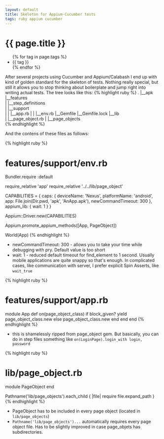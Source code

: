 ```yaml
---
layout: default
title: Skeleton for Appium-Cucumber tests
tags: ruby appium cucumber
---
```


# {{ page.title }}
<ul class="tags">
  {% for tag in page.tags %}
  <li>{{ tag }}</li>
  {% endfor %}
</ul>

After several projects using Cucumber and Appium/Calabash I end up with kind of golden standard for the skeleton of tests.
Nothing really special, but still it allows you to stop thinking about boilerplate and jump right into writing actual tests.
The tree looks like this:
{% highlight ruby %}
.
|__apk\
|__features\
| |__step_definitions\
| |__support\
| | |__app.rb
| | |__env.rb
|__Gemfile
|__Gemfile.lock
|__lib\
| |__page_object.rb
| |__page_objects\
{% endhighlight %}

And the contens of these files as follows:

{% highlight ruby %}
# features/support/env.rb
Bundler.require :default
  
require_relative 'app'
require_relative '../../lib/page_object'
  
CAPABILITIES = { caps: { deviceName: 'Nexus',
                         platformName: 'android',
                         app: File.join(Dir.pwd, 'apk', 'AnApp.apk'),
                         newCommandTimeout: 300
                       },
                 appium_lib: { wait: 1 } }

Appium::Driver.new(CAPABILITIES)

Appium.promote_appium_methods([App, PageObject])

World(App)
{% endhighlight %}

* newCommandTimeout: 300 - allows you to take your time while debugging with pry. Default value is too short
* wait: 1 - reduced default timeout for find_element to 1 second. Usually mobile applications are quite snappy so that's enough.
 In complicated cases, like communication with server, I prefer explicit Spin Asserts, like `wait_true`


{% highlight ruby %}
# features/support/app.rb
module App
  def on(page_object_class)
    if block_given?
      yield page_object_class.new
    else
      page_object_class.new
    end
  end
end
{% endhighlight %}

* this is shamelessly ripped from page_object gem. But basically, you can do in step files something like `on(LoginPage).login_with login, password`


{% highlight ruby %}
# lib/page_object.rb
module PageObject
end

Pathname('lib/page_objects').each_child { |file| require file.expand_path }
{% endhighlight %}

* PageObject has to be included in every page object (located in `lib/page_objects`)
* `Pathname('lib/page_objects')...` automatically requires every page object file. Has to be slightly improved in case page_objets has subdirectories.
